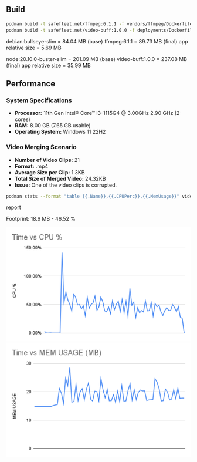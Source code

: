 ## Build

```sh
podman build -t safefleet.net/ffmpeg:6.1.1 -f vendors/ffmpeg/Dockerfile
podman build -t safefleet.net/video-buff:1.0.0 -f deployments/Dockerfile .
```

debian:bullseye-slim = 84.04 MB (base)
ffmpeg:6.1.1 = 89.73 MB (final)
app relative size = 5.69 MB

node:20.10.0-buster-slim = 201.09 MB (base)
video-buff:1.0.0 = 237.08 MB (final)
app relative size = 35.99 MB

## Performance

### System Specifications
- **Processor:** 11th Gen Intel® Core™ i3-1115G4 @ 3.00GHz 2.90 GHz (2 cores)
- **RAM:** 8.00 GB (7.65 GB usable)
- **Operating System:** Windows 11 22H2

### Video Merging Scenario
- **Number of Video Clips:** 21
- **Format:** .mp4
- **Average Size per Clip:** 1.3KB
- **Total Size of Merged Video:** 24.32KB
- **Issue:** One of the video clips is corrupted.

```sh
podman stats --format "table {{.Name}},{{.CPUPerc}},{{.MemUsage}}" video-buff-test >> "video-buff-stats.csv"
```

[report](./test/performance/performance-report.html)

Footprint: 18.6 MB - 46.52 %

![cpu-usage](./test/performance/cpu-usage.png)
![memory-usage](./test/performance/memory-usage.png)
